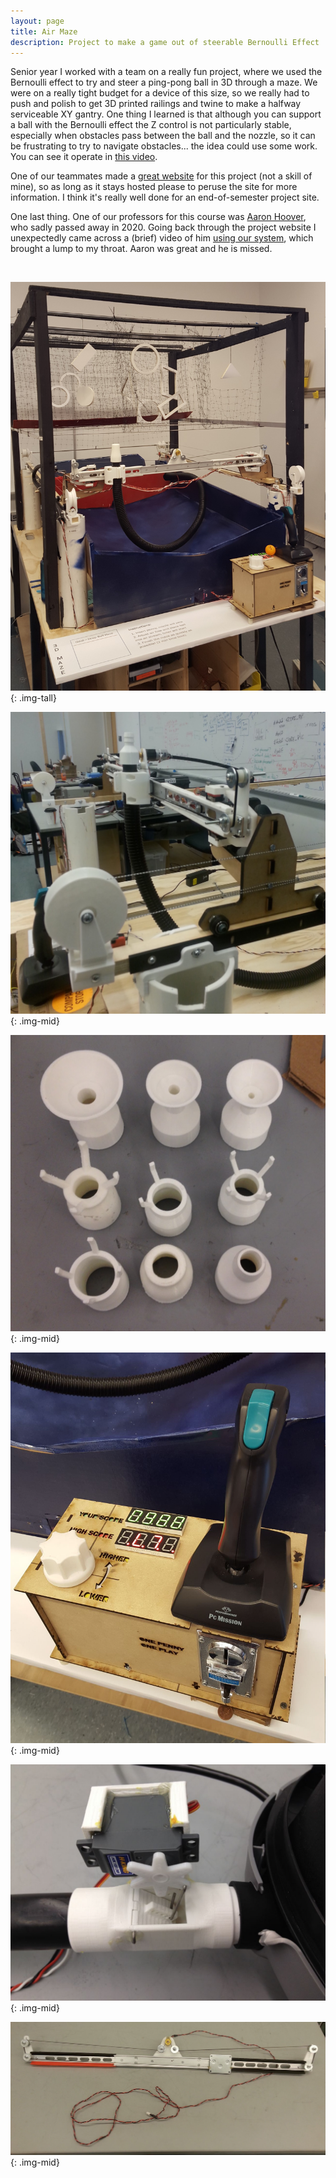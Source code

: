 ```yaml
---
layout: page
title: Air Maze
description: Project to make a game out of steerable Bernoulli Effect
---
```


Senior year I worked with a team on a really fun project, where we used the Bernoulli effect to try and steer a ping-pong ball in 3D through a maze. We were on a really tight budget for a device of this size, so we really had to push and polish to get 3D printed railings and twine to make a halfway serviceable XY gantry. One thing I learned is that although you can support a ball with the Bernoulli effect the Z control is not particularly stable, especially when obstacles pass between the ball and the nozzle, so it can be frustrating to try to navigate obstacles... the idea could use some work. You can see it operate in [this video](https://www.youtube.com/watch?v=ECNAeCE4xNs).

One of our teammates made a [great website](http://elecanisms.olin.edu/2015/amazed/index.html) for this project (not a skill of mine), so as long as it stays hosted please to peruse the site for more information. I think it's really well done for an end-of-semester project site.

One last thing. One of our professors for this course was [Aaron Hoover](https://amhoov.org/2021/01/03/remembering-aaron-hoover/), who sadly passed away in 2020. Going back through the project website I unexpectedly came across a (brief) video of him [using our system](https://www.youtube.com/watch?v=NmMez_tKlYo), which brought a lump to my throat. Aaron was great and he is missed.

&nbsp;

![Full system](images/airmaze1.jpg){: .img-tall}

![Perspective](images/airmaze2.jpg){: .img-mid}

![Nozzle trials](images/airmaze3.jpg){: .img-mid}

![Control box](images/airmaze4.jpg){: .img-mid}

![Z axis valve](images/airmaze5.jpg){: .img-mid}

![X axis slider](images/airmaze6.jpg){: .img-mid}